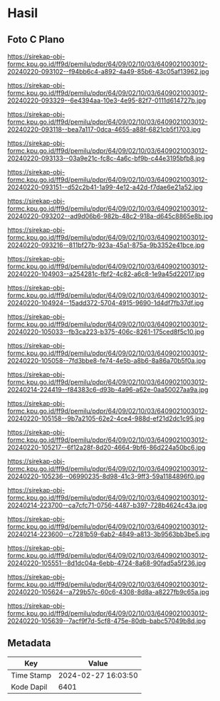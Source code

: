 # Hasil

## Foto C Plano

https://sirekap-obj-formc.kpu.go.id/ff9d/pemilu/pdpr/64/09/02/10/03/6409021003012-20240220-093102--f94bb6c4-a892-4a49-85b6-43c05af13962.jpg

https://sirekap-obj-formc.kpu.go.id/ff9d/pemilu/pdpr/64/09/02/10/03/6409021003012-20240220-093329--6e4394aa-10e3-4e95-82f7-0111d614727b.jpg

https://sirekap-obj-formc.kpu.go.id/ff9d/pemilu/pdpr/64/09/02/10/03/6409021003012-20240220-093118--bea7a117-0dca-4655-a88f-6821cb5f1703.jpg

https://sirekap-obj-formc.kpu.go.id/ff9d/pemilu/pdpr/64/09/02/10/03/6409021003012-20240220-093133--03a9e21c-fc8c-4a6c-bf9b-c44e3195bfb8.jpg

https://sirekap-obj-formc.kpu.go.id/ff9d/pemilu/pdpr/64/09/02/10/03/6409021003012-20240220-093151--d52c2b41-1a99-4e12-a42d-f7dae6e21a52.jpg

https://sirekap-obj-formc.kpu.go.id/ff9d/pemilu/pdpr/64/09/02/10/03/6409021003012-20240220-093202--ad9d06b6-982b-48c2-918a-d645c8865e8b.jpg

https://sirekap-obj-formc.kpu.go.id/ff9d/pemilu/pdpr/64/09/02/10/03/6409021003012-20240220-093216--811bf27b-923a-45a1-875a-9b3352e41bce.jpg

https://sirekap-obj-formc.kpu.go.id/ff9d/pemilu/pdpr/64/09/02/10/03/6409021003012-20240220-104903--a254281c-fbf2-4c82-a6c8-1e9a45d22017.jpg

https://sirekap-obj-formc.kpu.go.id/ff9d/pemilu/pdpr/64/09/02/10/03/6409021003012-20240220-104924--15add372-5704-4915-9690-1d4df7fb37df.jpg

https://sirekap-obj-formc.kpu.go.id/ff9d/pemilu/pdpr/64/09/02/10/03/6409021003012-20240220-105033--fb3ca223-b375-406c-8261-175ced8f5c10.jpg

https://sirekap-obj-formc.kpu.go.id/ff9d/pemilu/pdpr/64/09/02/10/03/6409021003012-20240220-105058--7fd3bbe8-fe74-4e5b-a8b6-8a86a70b5f0a.jpg

https://sirekap-obj-formc.kpu.go.id/ff9d/pemilu/pdpr/64/09/02/10/03/6409021003012-20240214-224419--f84383c6-d93b-4a96-a62e-0aa50027aa9a.jpg

https://sirekap-obj-formc.kpu.go.id/ff9d/pemilu/pdpr/64/09/02/10/03/6409021003012-20240220-105158--9b7a2105-62e2-4ce4-988d-ef21d2dc1c95.jpg

https://sirekap-obj-formc.kpu.go.id/ff9d/pemilu/pdpr/64/09/02/10/03/6409021003012-20240220-105217--6f12a28f-8d20-4664-9bf6-86d224a50bc6.jpg

https://sirekap-obj-formc.kpu.go.id/ff9d/pemilu/pdpr/64/09/02/10/03/6409021003012-20240220-105236--06990235-8d98-41c3-9ff3-59a1184896f0.jpg

https://sirekap-obj-formc.kpu.go.id/ff9d/pemilu/pdpr/64/09/02/10/03/6409021003012-20240214-223700--ca7cfc71-0756-4487-b397-728b4624c43a.jpg

https://sirekap-obj-formc.kpu.go.id/ff9d/pemilu/pdpr/64/09/02/10/03/6409021003012-20240214-223600--c7281b59-6ab2-4849-a813-3b9563bb3be5.jpg

https://sirekap-obj-formc.kpu.go.id/ff9d/pemilu/pdpr/64/09/02/10/03/6409021003012-20240220-105551--8d1dc04a-6ebb-4724-8a68-90fad5a5f236.jpg

https://sirekap-obj-formc.kpu.go.id/ff9d/pemilu/pdpr/64/09/02/10/03/6409021003012-20240220-105624--a729b57c-60c6-4308-8d8a-a8227fb9c65a.jpg

https://sirekap-obj-formc.kpu.go.id/ff9d/pemilu/pdpr/64/09/02/10/03/6409021003012-20240220-105639--7acf9f7d-5cf8-475e-80db-babc57049b8d.jpg


## Metadata

| Key        | Value               |
| ---------- | ------------------- |
| Time Stamp | 2024-02-27 16:03:50 |
| Kode Dapil | 6401                |



